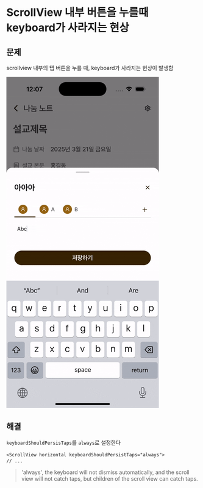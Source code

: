 # ScrollView 내부 버튼을 누를때 keyboard가 사라지는 현상

## 문제

scrollview 내부의 탭 버튼을 누를 때, keyboard가 사라지는 현상이 발생함

![keyboard_tap.gif](./img/keyboard_tap.gif)

## 해결

`keyboardShouldPersisTaps`를 `always`로 설정한다

```tsx
<ScrollView horizontal keyboardShouldPersistTaps="always">
// ...
```

> 'always', the keyboard will not dismiss automatically, and the scroll view will not catch taps, but children of the scroll view can catch taps.
